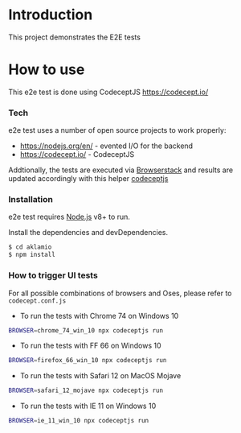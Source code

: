 # Introduction

This project demonstrates the E2E tests

# How to use

This e2e test is done using CodeceptJS https://codecept.io/

### Tech

e2e test uses a number of open source projects to work properly:

* https://nodejs.org/en/ - evented I/O for the backend
* https://codecept.io/ - CodeceptJS

Addtionally, the tests are executed via [Browserstack](https://www.browserstack.com) and results are updated accordingly with this helper [codeceptjs](https://www.npmjs.com/package/codeceptjs-bshelper)

### Installation

e2e test requires [Node.js](https://nodejs.org/) v8+ to run.

Install the dependencies and devDependencies.

```sh
$ cd aklamio
$ npm install
```

### How to trigger UI tests

For all possible combinations of browsers and Oses, please refer to `codecept.conf.js`

- To run the tests with Chrome 74 on Windows 10

```sh
BROWSER=chrome_74_win_10 npx codeceptjs run
```

- To run the tests with FF 66 on Windows 10

```sh
BROWSER=firefox_66_win_10 npx codeceptjs run
```

- To run the tests with Safari 12 on MacOS Mojave

```sh
BROWSER=safari_12_mojave npx codeceptjs run
```

- To run the tests with IE 11 on Windows 10

```sh
BROWSER=ie_11_win_10 npx codeceptjs run
```





